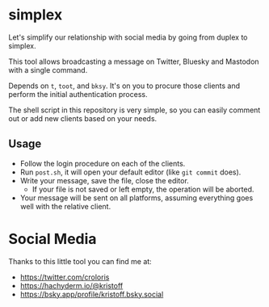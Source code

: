 # simplex

Let's simplify our relationship with social media by going from duplex to simplex.

This tool allows broadcasting a message on Twitter, Bluesky and Mastodon with a single command.

Depends on `t`, `toot`, and `bksy`. It's on you to procure those clients and perform the initial authentication process.

The shell script in this repository is very simple, so you can easily comment out or add new clients based on your needs.

## Usage
- Follow the login procedure on each of the clients.
- Run `post.sh`, it will open your default editor (like `git commit` does). 
- Write your message, save the file, close the editor.
   - If your file is not saved or left empty, the operation will be aborted.
- Your message will be sent on all platforms, assuming everything goes well with the relative client.

# Social Media

Thanks to this little tool you can find me at:

- https://twitter.com/croloris
- https://hachyderm.io/@kristoff
- https://bsky.app/profile/kristoff.bsky.social
